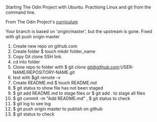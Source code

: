 Starting The Odin Project with Ubuntu. Practising Linux and git from the command line.

From The Odin Project's [curriculum](http://www.theodinproject.com/courses/web-development-101/lessons/html-css)

Your branch is based on 'origin/master', but the upstream is gone. Fixed with git push origin master

1. Create new repo on github.com
1. Create folder $ touch mkdir folder_name
1. Copy Git clone SSH link.
1. cd into folder
1. Clone repo to folder with $ git clone git@github.com:USER-NAME/REPOSITORY-NAME.git 
1. test with $git remote -v
1. Create README.md $ touch README.md
1. $ git status to show file has not been staged
1. $ git add README.md to stage files or $ git add . to stage all files
1. $ git commit -m "Add README.md" , $ git status to check
1. $ git log to see log
1. $ git push origin master to publish on github
1. $ git status to check